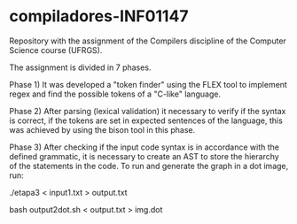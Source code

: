 # compiladores-INF01147

Repository with the assignment of the Compilers discipline of the Computer Science course (UFRGS).

The assignment is divided in 7 phases.

Phase 1) It was developed a "token finder" using the FLEX tool to implement regex and find the possible tokens of a "C-like" language.

Phase 2) After parsing (lexical validation) it necessary to verify if the syntax is correct, if the tokens are set in expected sentences of the language, this was achieved by using the bison tool in this phase.

Phase 3) After checking if the input code syntax is in accordance with the defined grammatic, it is necessary to create an AST to store the hierarchy of the statements in the code. To run and generate the graph in a dot image, run:

./etapa3 < input1.txt > output.txt

bash output2dot.sh < output.txt > img.dot

